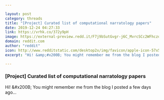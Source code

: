 ```yaml
---

layout: post
category: threads
title: "[Project] Curated list of computational narratology papers"
date: 2019-12-24 04:27:33
link: https://vrhk.co/372y9pH
image: https://external-preview.redd.it/F7j9bSutGvgr-j6C_MvrcSCc2WFhczd-_fvAkIc_4b8.jpg?width=420&height=219.895287958&auto=webp&s=bd9c67560076f0ac48e55be238192a2300e82654
domain: reddit.com
author: "reddit"
icon: http://www.redditstatic.com/desktop2x/img/favicon/apple-icon-57x57.png
excerpt: "Hi! &amp;#x200B; You might remember me from the blog I posted a few days ago..."

---
```


### [Project] Curated list of computational narratology papers

Hi! &amp;#x200B; You might remember me from the blog I posted a few days ago...